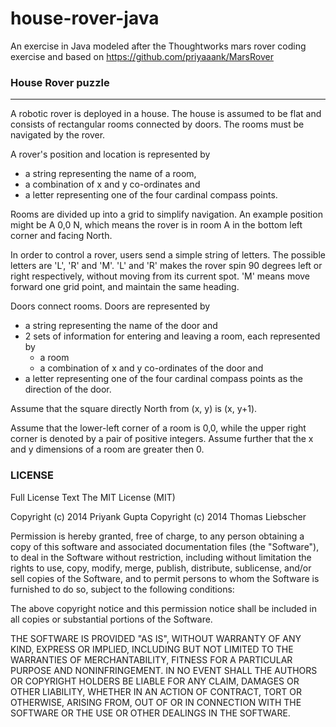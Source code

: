 # house-rover-java
An exercise in Java modeled after the Thoughtworks mars rover coding exercise
and based on https://github.com/priyaaank/MarsRover

### House Rover puzzle
--------------------

A robotic rover is deployed in a house. The house is assumed to be flat and
consists of rectangular rooms connected by doors.
The rooms must be navigated by the rover.

A rover's position and location is represented by
* a string representing the name of a room,
* a combination of x and y co-ordinates and
* a letter representing one of the four cardinal compass points.

Rooms are divided up into a grid to simplify navigation.
An example position might be A 0,0 N, which means the rover is in room A in
the bottom left corner and facing North.

In order to control a rover, users send a simple string of letters.
The possible letters are 'L', 'R' and 'M'.
'L' and 'R' makes the rover spin 90 degrees left or right respectively, without moving from its current spot.
'M' means move forward one grid point, and maintain the same heading.

Doors connect rooms. Doors are represented by
* a string representing the name of the door and
* 2 sets of information for entering and leaving a room, each represented by
    * a room
    * a combination of x and y co-ordinates of the door and
* a letter representing one of the four cardinal compass points as the direction of the door.

Assume that the square directly North from (x, y) is (x, y+1).

Assume that the lower-left corner of a room is 0,0, while the upper right corner is denoted by a pair of positive integers.
Assume further that the x and y dimensions of a room are greater then 0.

### LICENSE

Full License Text
The MIT License (MIT)

Copyright (c) 2014 Priyank Gupta
Copyright (c) 2014 Thomas Liebscher

Permission is hereby granted, free of charge, to any person obtaining a
copy of this software and associated documentation files (the
"Software"), to deal in the Software without restriction, including
without limitation the rights to use, copy, modify, merge, publish,
distribute, sublicense, and/or sell copies of the Software, and to
permit persons to whom the Software is furnished to do so, subject to
the following conditions:

The above copyright notice and this permission notice shall be included
in all copies or substantial portions of the Software.

THE SOFTWARE IS PROVIDED "AS IS", WITHOUT WARRANTY OF ANY KIND, EXPRESS
OR IMPLIED, INCLUDING BUT NOT LIMITED TO THE WARRANTIES OF
MERCHANTABILITY, FITNESS FOR A PARTICULAR PURPOSE AND NONINFRINGEMENT.
IN NO EVENT SHALL THE AUTHORS OR COPYRIGHT HOLDERS BE LIABLE FOR ANY
CLAIM, DAMAGES OR OTHER LIABILITY, WHETHER IN AN ACTION OF CONTRACT,
TORT OR OTHERWISE, ARISING FROM, OUT OF OR IN CONNECTION WITH THE
SOFTWARE OR THE USE OR OTHER DEALINGS IN THE SOFTWARE.